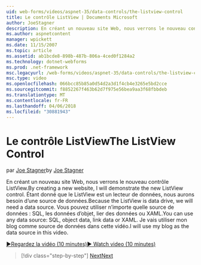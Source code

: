 ```yaml
---
uid: web-forms/videos/aspnet-35/data-controls/the-listview-control
title: Le contrôle ListView | Documents Microsoft
author: JoeStagner
description: En créant un nouveau site Web, nous verrons le nouveau contrôle ListView. Étant donné que le ListView est un lecteur de données, nous aurons besoin d’une source de données. Vous pouvez utiliser des données...
ms.author: aspnetcontent
manager: wpickett
ms.date: 11/15/2007
ms.topic: article
ms.assetid: ab1bcde8-898b-487b-806a-4ced0f1284a2
ms.technology: dotnet-webforms
ms.prod: .net-framework
msc.legacyurl: /web-forms/videos/aspnet-35/data-controls/the-listview-control
msc.type: video
ms.openlocfilehash: 066bcc85b85a0d54d2a3d1f4cb4e3265e5bd2cce
ms.sourcegitcommit: f8852267f463b62d7f975e56bea9aa3f68fbbdeb
ms.translationtype: MT
ms.contentlocale: fr-FR
ms.lasthandoff: 04/06/2018
ms.locfileid: "30881943"
---
```

<a name="the-listview-control"></a><span data-ttu-id="6e8c5-105">Le contrôle ListView</span><span class="sxs-lookup"><span data-stu-id="6e8c5-105">The ListView Control</span></span>
====================
<span data-ttu-id="6e8c5-106">par [Joe Stagner](https://github.com/JoeStagner)</span><span class="sxs-lookup"><span data-stu-id="6e8c5-106">by [Joe Stagner](https://github.com/JoeStagner)</span></span>

<span data-ttu-id="6e8c5-107">En créant un nouveau site Web, nous verrons le nouveau contrôle ListView.</span><span class="sxs-lookup"><span data-stu-id="6e8c5-107">By creating a new website, I will demonstrate the new ListView control.</span></span> <span data-ttu-id="6e8c5-108">Étant donné que le ListView est un lecteur de données, nous aurons besoin d’une source de données.</span><span class="sxs-lookup"><span data-stu-id="6e8c5-108">Because the ListView is data drive, we will need a data source.</span></span> <span data-ttu-id="6e8c5-109">Vous pouvez utiliser n’importe quelle source de données : SQL, les données d’objet, lier des données ou XAML.</span><span class="sxs-lookup"><span data-stu-id="6e8c5-109">You can use any data source: SQL, object data, link data or XAML.</span></span> <span data-ttu-id="6e8c5-110">Je vais utiliser mon blog comme source de données dans cette vidéo.</span><span class="sxs-lookup"><span data-stu-id="6e8c5-110">I will use my blog as the data source in this video.</span></span>

[<span data-ttu-id="6e8c5-111">&#9654;Regardez la vidéo (10 minutes)</span><span class="sxs-lookup"><span data-stu-id="6e8c5-111">&#9654; Watch video (10 minutes)</span></span>](https://channel9.msdn.com/Blogs/ASP-NET-Site-Videos/the-listview-control)

> [!div class="step-by-step"]
> [<span data-ttu-id="6e8c5-112">Next</span><span class="sxs-lookup"><span data-stu-id="6e8c5-112">Next</span></span>](the-datapager-control.md)
